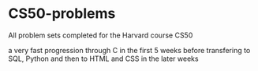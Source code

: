# CS50-problems

All problem sets completed for the Harvard course CS50

a very fast progression through C in the first 5 weeks before transfering to SQL, Python and then to HTML and CSS in the later weeks 
